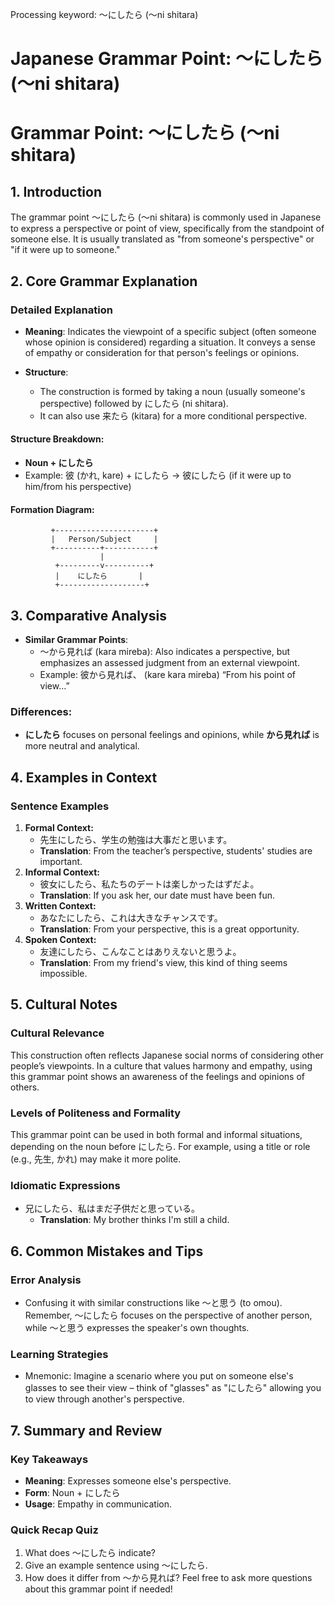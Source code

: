 Processing keyword: ～にしたら (〜ni shitara)
# Japanese Grammar Point: ～にしたら (〜ni shitara)
# Grammar Point: ～にしたら (〜ni shitara)
## 1. Introduction
The grammar point ～にしたら (〜ni shitara) is commonly used in Japanese to express a perspective or point of view, specifically from the standpoint of someone else. It is usually translated as "from someone's perspective" or "if it were up to someone."
## 2. Core Grammar Explanation
### Detailed Explanation
- **Meaning**: Indicates the viewpoint of a specific subject (often someone whose opinion is considered) regarding a situation. It conveys a sense of empathy or consideration for that person's feelings or opinions.
  
- **Structure**: 
  - The construction is formed by taking a noun (usually someone's perspective) followed by にしたら (ni shitara). 
  - It can also use 来たら (kitara) for a more conditional perspective.
#### Structure Breakdown:
- **Noun + にしたら** 
- Example: 彼 (かれ, kare) + にしたら → 彼にしたら (if it were up to him/from his perspective)
#### Formation Diagram:
```
         +----------------------+
         |   Person/Subject     |
         +----------+-----------+
                    |
          +---------v----------+
          |    にしたら       |
          +-------------------+
```
## 3. Comparative Analysis
- **Similar Grammar Points**:
  - ～から見れば (kara mireba): Also indicates a perspective, but emphasizes an assessed judgment from an external viewpoint.
  - Example: 彼から見れば、 (kare kara mireba) “From his point of view...”
### Differences:
- **にしたら** focuses on personal feelings and opinions, while **から見れば** is more neutral and analytical.
## 4. Examples in Context
### Sentence Examples
1. **Formal Context:**
   - 先生にしたら、学生の勉強は大事だと思います。
   - **Translation**: From the teacher’s perspective, students' studies are important.
2. **Informal Context:**
   - 彼女にしたら、私たちのデートは楽しかったはずだよ。
   - **Translation**: If you ask her, our date must have been fun.
3. **Written Context:**
   - あなたにしたら、これは大きなチャンスです。
   - **Translation**: From your perspective, this is a great opportunity.
4. **Spoken Context:**
   - 友達にしたら、こんなことはありえないと思うよ。
   - **Translation**: From my friend's view, this kind of thing seems impossible.
## 5. Cultural Notes
### Cultural Relevance
This construction often reflects Japanese social norms of considering other people’s viewpoints. In a culture that values harmony and empathy, using this grammar point shows an awareness of the feelings and opinions of others.
### Levels of Politeness and Formality
This grammar point can be used in both formal and informal situations, depending on the noun before にしたら. For example, using a title or role (e.g., 先生, かれ) may make it more polite.
### Idiomatic Expressions
- 兄にしたら、私はまだ子供だと思っている。
  - **Translation**: My brother thinks I'm still a child.
## 6. Common Mistakes and Tips
### Error Analysis
- Confusing it with similar constructions like ～と思う (to omou). Remember, ～にしたら focuses on the perspective of another person, while ～と思う expresses the speaker's own thoughts.
### Learning Strategies
- Mnemonic: Imagine a scenario where you put on someone else's glasses to see their view – think of "glasses" as "にしたら" allowing you to view through another's perspective.
## 7. Summary and Review
### Key Takeaways
- **Meaning**: Expresses someone else's perspective.
- **Form**: Noun + にしたら
- **Usage**: Empathy in communication.
### Quick Recap Quiz
1. What does ～にしたら indicate?
2. Give an example sentence using ～にしたら.
3. How does it differ from ～から見れば? 
Feel free to ask more questions about this grammar point if needed!

